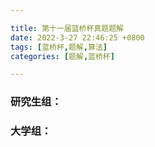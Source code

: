 ```yaml
---

title: 第十一届蓝桥杯真题题解
date: 2022-3-27 22:46:25 +0800
tags: [蓝桥杯,题解,算法]
categories: [题解,蓝桥杯]

---
```


### 研究生组：













### 大学组：





